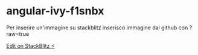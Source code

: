 # angular-ivy-f1snbx

Per inserire un'immagine su stackblitz inserisco immagine dal github con ?raw=true

[Edit on StackBlitz ⚡️](https://stackblitz.com/edit/kiril-bushovski)
